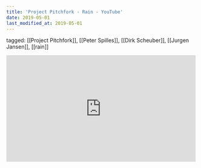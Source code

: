 ```yaml
---
title: 'Project Pitchfork - Rain - YouTube'
date: 2019-05-01
last_modified_at: 2019-05-01
---
```

tagged: [[Project Pitchfork]], [[Peter Spilles]], [[Dirk Scheuber]], [[Jurgen Jansen]], [[rain]]
<iframe allow="accelerometer; autoplay; clipboard-write; encrypted-media; gyroscope; picture-in-picture" allowfullscreen="" frameborder="0" height="281" id="youtube_iframe" src="https://www.youtube.com/embed/hCPVLjrHDTs?feature=oembed&amp;enablejsapi=1&amp;origin=https://safe.txmblr.com&amp;wmode=opaque" width="500"></iframe>